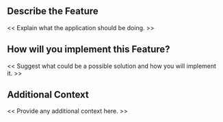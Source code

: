 ## Describe the Feature
<< Explain what the application should be doing. >>

## How will you implement this Feature?
<< Suggest what could be a possible solution and how you will implement it. >>

## Additional Context
<< Provide any additional context here. >>